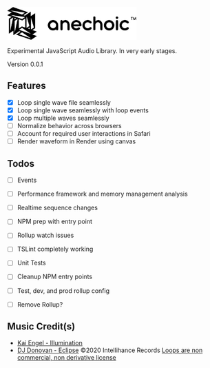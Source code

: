 <img src="./logo.svg" width="300" />

Experimental JavaScript Audio Library. In very early stages.

Version 0.0.1

## Features
- [x] Loop single wave file seamlessly
- [x] Loop single wave seamlessly with loop events
- [x] Loop multiple waves seamlessly
- [ ] Normalize behavior across browsers
- [ ] Account for required user interactions in Safari
- [ ] Render waveform in Render using canvas

## Todos
- [ ] Events
- [ ] Performance framework and memory management analysis
- [ ] Realtime sequence changes
- [ ] NPM prep with entry point
- [ ] Rollup watch issues
- [ ] TSLint completely working
- [ ] Unit Tests
- [ ] Cleanup NPM entry points
- [ ] Test, dev, and prod rollup config
- [ ] Remove Rollup?


## Music Credit(s)
- [Kai Engel - Illumination](https://freemusicarchive.org/music/Kai_Engel/Satin_1564/Kai_Engel_-_Satin_-_02_Illumination)
- [DJ Donovan - Eclipse](http://www.djdonovan.com) ©2020 Intellihance Records [Loops are non commercial, non derivative license](https://creativecommons.org/licenses/by-nc-nd/3.0/)
